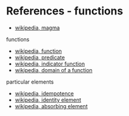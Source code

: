 
<!-- ======================================================================= -->
# References - functions

* [wikipedia, magma](https://en.wikipedia.org/wiki/Magma_%28algebra%29)

functions

* [wikipedia, function](https://en.wikipedia.org/wiki/Function_%28mathematics%29)
* [wikipedia, predicate](https://en.wikipedia.org/wiki/Predicate_%28mathematical_logic%29)
* [wikipedia, indicator function](https://en.wikipedia.org/wiki/Indicator_function)
* [wikipedia, domain of a function](https://en.wikipedia.org/wiki/Domain_of_a_function)

particular elements

* [wikipedia, idempotence](https://en.wikipedia.org/wiki/Idempotence)
* [wikipedia, identity element](https://en.wikipedia.org/wiki/Identity_element)
* [wikipedia, absorbing element](https://en.wikipedia.org/wiki/Absorbing_element)
